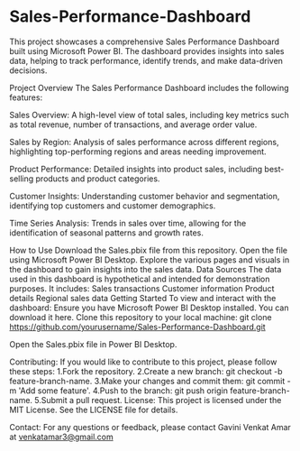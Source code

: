 # Sales-Performance-Dashboard


This project showcases a comprehensive Sales Performance Dashboard built using Microsoft Power BI. The dashboard provides insights into sales data, helping to track performance, identify trends, and make data-driven decisions.

Project Overview
The Sales Performance Dashboard includes the following features:


Sales Overview: A high-level view of total sales, including key metrics such as total revenue, number of transactions, and average order value.


Sales by Region: Analysis of sales performance across different regions, highlighting top-performing regions and areas needing improvement.


Product Performance: Detailed insights into product sales, including best-selling products and product categories.


Customer Insights: Understanding customer behavior and segmentation, identifying top customers and customer demographics.


Time Series Analysis: Trends in sales over time, allowing for the identification of seasonal patterns and growth rates.


How to Use
Download the Sales.pbix file from this repository.
Open the file using Microsoft Power BI Desktop.
Explore the various pages and visuals in the dashboard to gain insights into the sales data.
Data Sources
The data used in this dashboard is hypothetical and intended for demonstration purposes. It includes:
    Sales transactions
    Customer information
    Product details
    Regional sales data
    Getting Started
To view and interact with the dashboard:
  Ensure you have Microsoft Power BI Desktop installed. You can download it here.
  Clone this repository to your local machine:
      git clone https://github.com/yourusername/Sales-Performance-Dashboard.git
    
  Open the Sales.pbix file in Power BI Desktop.

Contributing:
If you would like to contribute to this project, please follow these steps:
    1.Fork the repository.
    2.Create a new branch: git checkout -b feature-branch-name.
    3.Make your changes and commit them: git commit -m 'Add some feature'.
    4.Push to the branch: git push origin feature-branch-name.
    5.Submit a pull request.
License:
  This project is licensed under the MIT License. See the LICENSE file for details.

Contact:
  For any questions or feedback, please contact Gavini Venkat Amar at venkatamar3@gmail.com
